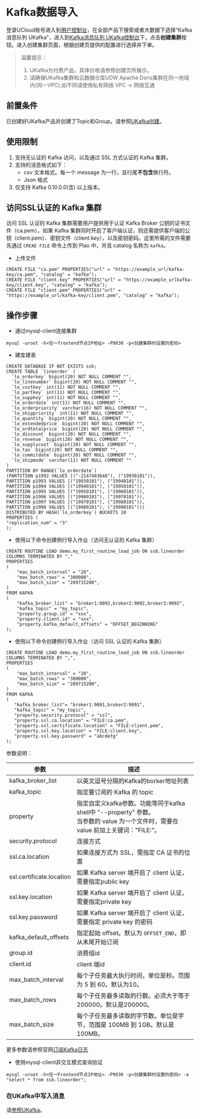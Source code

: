 # Kafka数据导入

登录UCloud账号进入到[用户控制台](https://passport.ucloud.cn/#login)，在全部产品下搜索或者大数据下选择“Kafka消息队列 UKafka”，进入到[Kafka消息队列 UKafka控制台](https://console.ucloud.cn/ukafka/ukafka)下，点击**创建集群**按钮。进入创建集群页面，根据创建页提供的配置进行选择并下单。

<blockquote>
  温馨提示：
   <ol>
     <li>UKafka为付费产品，具体价格请参照创建页所展示。</li>
     <li>请确保UKafka集群和云数据仓库UDW Apache Doris集群在同一地域内(同一VPC),如不同请使用私有网络 VPC -> 网络互通</li>
   </ol>
</blockquote>



## 前置条件

已创建好UKafka产品并创建了Topic和Group。请参照[UKafka创建](https://docs.ucloud.cn/ukafka/kafkasinkerintro/quickstart)。

## 使用限制

1. 支持无认证的 Kafka 访问，以及通过 SSL 方式认证的 Kafka 集群。
2. 支持的消息格式如下：
   - csv 文本格式。每一个 message 为一行，且行尾**不包含**换行符。
   - Json 格式
3. 仅支持 Kafka 0.10.0.0(含) 以上版本。

## 访问SSL认证的 Kafka 集群

访问 SSL 认证的 Kafka 集群需要用户提供用于认证 Kafka Broker 公钥的证书文件（ca.pem）。如果 Kafka 集群同时开启了客户端认证，则还需提供客户端的公钥（client.pem）、密钥文件（client.key），以及密钥密码。这里所需的文件需要先通过 `CREAE FILE` 命令上传到 Plao 中，并且 catalog 名称为 `kafka`。

- 上传文件

```shell
CREATE FILE "ca.pem" PROPERTIES("url" = "https://example_url/kafka-key/ca.pem", "catalog" = "kafka");
CREATE FILE "client.key" PROPERTIES("url" = "https://example_urlkafka-key/client.key", "catalog" = "kafka");
CREATE FILE "client.pem" PROPERTIES("url" = "https://example_url/kafka-key/client.pem", "catalog" = "kafka");
```

## 操作步骤

- 通过mysql-client连接集群

```shell
mysql -uroot -h<任一frontend节点IP地址> -P9030 -p<创建集群时设置的密码>
```

- 建库建表

```mysql
CREATE DATABASE IF NOT EXISTS ssb;
CREATE TABLE `lineorder` (
  `lo_orderkey` bigint(20) NOT NULL COMMENT "",
  `lo_linenumber` bigint(20) NOT NULL COMMENT "",
  `lo_custkey` int(11) NOT NULL COMMENT "",
  `lo_partkey` int(11) NOT NULL COMMENT "",
  `lo_suppkey` int(11) NOT NULL COMMENT "",
  `lo_orderdate` int(11) NOT NULL COMMENT "",
  `lo_orderpriority` varchar(16) NOT NULL COMMENT "",
  `lo_shippriority` int(11) NOT NULL COMMENT "",
  `lo_quantity` bigint(20) NOT NULL COMMENT "",
  `lo_extendedprice` bigint(20) NOT NULL COMMENT "",
  `lo_ordtotalprice` bigint(20) NOT NULL COMMENT "",
  `lo_discount` bigint(20) NOT NULL COMMENT "",
  `lo_revenue` bigint(20) NOT NULL COMMENT "",
  `lo_supplycost` bigint(20) NOT NULL COMMENT "",
  `lo_tax` bigint(20) NOT NULL COMMENT "",
  `lo_commitdate` bigint(20) NOT NULL COMMENT "",
  `lo_shipmode` varchar(11) NOT NULL COMMENT ""
)
PARTITION BY RANGE(`lo_orderdate`)
(PARTITION p1992 VALUES [("-2147483648"), ("19930101")),
PARTITION p1993 VALUES [("19930101"), ("19940101")),
PARTITION p1994 VALUES [("19940101"), ("19950101")),
PARTITION p1995 VALUES [("19950101"), ("19960101")),
PARTITION p1996 VALUES [("19960101"), ("19970101")),
PARTITION p1997 VALUES [("19970101"), ("19980101")),
PARTITION p1998 VALUES [("19980101"), ("19990101")))
DISTRIBUTED BY HASH(`lo_orderkey`) BUCKETS 10
PROPERTIES (
"replication_num" = "3"
);
```

- 使用以下命令创建例行导入作业（访问无认证的 Kafka 集群）

```shell
CREATE ROUTINE LOAD demo.my_first_routine_load_job ON ssb.lineorder
COLUMNS TERMINATED BY ","
PROPERTIES
(
    "max_batch_interval" = "20",
    "max_batch_rows" = "300000",
    "max_batch_size" = "209715200",
)
FROM KAFKA
(
    "kafka_broker_list" = "broker1:9092,broker2:9092,broker3:9092",
    "kafka_topic" = "my_topic",
    "property.group.id" = "xxx",
    "property.client.id" = "xxx",
    "property.kafka_default_offsets" = "OFFSET_BEGINNING"
);
```

- 使用以下命令创建例行导入作业（访问 SSL 认证的 Kafka 集群）

```shell
CREATE ROUTINE LOAD demo.my_first_routine_load_job ON ssb.lineorder
COLUMNS TERMINATED BY ",",
PROPERTIES
(
    "max_batch_interval" = "20",
    "max_batch_rows" = "300000",
    "max_batch_size" = "209715200",
)
FROM KAFKA
(
   "kafka_broker_list"= "broker1:9091,broker2:9091",
   "kafka_topic" = "my_topic",
   "property.security.protocol" = "ssl",
   "property.ssl.ca.location" = "FILE:ca.pem",
   "property.ssl.certificate.location" = "FILE:client.pem",
   "property.ssl.key.location" = "FILE:client.key",
   "property.ssl.key.password" = "abcdefg"
);
```

参数说明：

| 参数                     | 描述                                                         |
| ------------------------ | ------------------------------------------------------------ |
| kafka_broker_list        | 以英文逗号分隔的Kafka的borker地址列表                        |
| kafka_topic              | 指定要订阅的 Kafka 的 topic                                  |
| property                 | 指定自定义kafka参数。功能等同于kafka shell中 "--property" 参数。<br />当参数的 value 为一个文件时，需要在 value 前加上关键词："FILE:"。 |
| security.protocol        | 连接方式                                                     |
| ssl.ca.location          | 如果连接方式为 SSL，需指定 CA 证书的位置                     |
| ssl.certificate.location | 如果 Kafka server 端开启了 client 认证，需要指定public key   |
| ssl.key.location         | 如果 Kafka server 端开启了 client 认证，需要指定private key  |
| ssl.key.password         | 如果 Kafka server 端开启了 client 认证，需要指定 private key 的密码 |
| kafka_default_offsets    | 指定起始 offset。默认为 `OFFSET_END`，即从末尾开始订阅       |
| group.id                 | 消费组id                                                     |
| client.id                | client 端id                                                  |
| max_batch_interval       | 每个子任务最大执行时间，单位是秒。范围为 5 到 60。默认为10。 |
| max_batch_rows           | 每个子任务最多读取的行数。必须大于等于200000。默认是200000。 |
| max_batch_size           | 每个子任务最多读取的字节数。单位是字节，范围是 100MB 到 1GB。默认是 100MB。 |

更多参数请参照官网[订阅Kafka日志](https://doris.apache.org/zh-CN/data-operate/import/import-scenes/kafka-load.html#)

- 使用mysql-client非交互模式查询验证

```shell
mysql -uroot -h<任一Frontend节点IP地址> -P9030 -p<创建集群时设置的密码> -e "select * from ssb.lineorder";
```

### 在UKafka中写入消息

请[参照UKafka](https://docs.ucloud.cn/ukafka/kafkasinkerintro/quickstart)。

